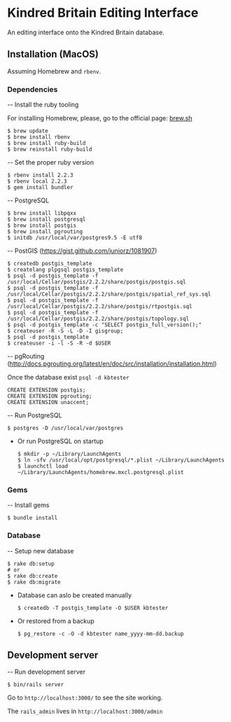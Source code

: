 
# Kindred Britain Editing Interface

An editing interface onto the Kindred Britain database.

## Installation (MacOS)
Assuming Homebrew and `rbenv`.

### Dependencies

-- Install the ruby tooling

For installing Homebrew, please, go to the official page: [brew.sh](http://brew.sh/)

```
$ brew update
$ brew install rbenv
$ brew install ruby-build
$ brew reinstall ruby-build
```

-- Set the proper ruby version

```
$ rbenv install 2.2.3
$ rbenv local 2.2.3
$ gem install bundler
```

-- PostgreSQL

```
$ brew install libpqxx
$ brew install postgresql
$ brew install postgis
$ brew install pgrouting
$ initdb /usr/local/var/postgres9.5 -E utf8
```

-- PostGIS (https://gist.github.com/juniorz/1081907)

```
$ createdb postgis_template
$ createlang plpgsql postgis_template
$ psql -d postgis_template -f /usr/local/Cellar/postgis/2.2.2/share/postgis/postgis.sql
$ psql -d postgis_template -f /usr/local/Cellar/postgis/2.2.2/share/postgis/spatial_ref_sys.sql
$ psql -d postgis_template -f /usr/local/Cellar/postgis/2.2.2/share/postgis/rtpostgis.sql
$ psql -d postgis_template -f /usr/local/Cellar/postgis/2.2.2/share/postgis/topology.sql
$ psql -d postgis_template -c "SELECT postgis_full_version();"
$ createuser -R -S -L -D -I gisgroup;
$ psql -d postgis_template
$ createuser -i -l -S -R -d $USER
```

-- pgRouting (http://docs.pgrouting.org/latest/en/doc/src/installation/installation.html)

Once the database exist `psql -d kbtester`

```
CREATE EXTENSION postgis;
CREATE EXTENSION pgrouting;
CREATE EXTENSION unaccent;
```

-- Run PostgreSQL

	$ postgres -D /usr/local/var/postgres

- Or run PostgreSQL on startup

	```
	$ mkdir -p ~/Library/LaunchAgents
	$ ln -sfv /usr/local/opt/postgresql/*.plist ~/Library/LaunchAgents
	$ launchctl load ~/Library/LaunchAgents/homebrew.mxcl.postgresql.plist
	```

### Gems
-- Install gems

```
$ bundle install
```

### Database
-- Setup new database

	$ rake db:setup
	# or
	$ rake db:create
	$ rake db:migrate
	

- Database can aslo be created manually

	```
	$ createdb -T postgis_template -O $USER kbtester
	```

- Or restored from a backup

	```
	$ pg_restore -c -O -d kbtester name_yyyy-mm-dd.backup
	```

## Development server
-- Run development server

```
$ bin/rails server
```

Go to `http://localhost:3000/` to see the site working.

The `rails_admin` lives in `http://localhost:3000/admin`